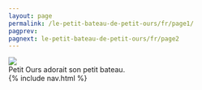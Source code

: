 ```yaml
---
layout: page
permalink: /le-petit-bateau-de-petit-ours/fr/page1/
pagprev: 
pagnext: le-petit-bateau-de-petit-ours/fr/page2
---
```


<img src="{{ site.baseurl }}/img/page1.jpg"/>

<div class="childbook-text">
Petit Ours adorait son petit bateau.
</div>
{% include nav.html %}
